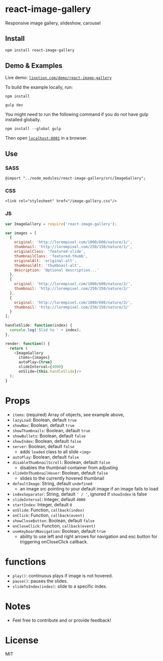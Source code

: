# react-image-gallery

Responsive image gallery, slideshow, carousel

## Install

```sh
npm install react-image-gallery
```

## Demo & Examples

Live demo: [`linxtion.com/demo/react-image-gallery`](http://linxtion.com/demo/react-image-gallery)

To build the example locally, run:

```
npm install
```
```
gulp dev
```

You might need to run the following command if you do not have gulp installed globally.

```
npm install --global gulp
```

Then open [`localhost:8001`](http://localhost:8001) in a browser.


## Use

### SASS

```
@import "../node_modules/react-image-gallery/src/ImageGallery";
```

### CSS

```
<link rel="stylesheet" href="/image-gallery.css"/>
```

### JS

```js
var ImageGallery = require('react-image-gallery');

var images = [
  {
    original: 'http://lorempixel.com/1000/600/nature/1/',
    thumbnail: 'http://lorempixel.com/250/150/nature/1/',
    originalClass: 'featured-slide',
    thumbnailClass: 'featured-thumb',
    originalAlt: 'original-alt',
    thumbnailAlt: 'thumbnail-alt',
    description: 'Optional description...'
  },
  {
    original: 'http://lorempixel.com/1000/600/nature/2/',
    thumbnail: 'http://lorempixel.com/250/150/nature/2/'
  },
  {
    original: 'http://lorempixel.com/1000/600/nature/3/',
    thumbnail: 'http://lorempixel.com/250/150/nature/3/'
  }
];

handleSlide: function(index) {
  console.log('Slid to ' + index);
},

render: function() {
  return (
    <ImageGallery
      items={images}
      autoPlay={true}
      slideInterval={4000}
      onSlide={this.handleSlide}/>
  );
}

```

# Props

* `items`: (required) Array of objects, see example above,
* `lazyLoad`: Boolean, default `true`
* `showNav`: Boolean, default `true`
* `showThumbnails`: Boolean, default `true`
* `showBullets`: Boolean, default `false`
* `showIndex`: Boolean, default `false`
* `server`: Boolean, default `false`
  * adds `loaded` class to all slide `<img>`
* `autoPlay`: Boolean, default `false`
* `disableThumbnailScroll`: Boolean, default `false`
  * disables the thumbnail container from adjusting
* `slideOnThumbnailHover`: Boolean, default `false`
  * slides to the currently hovered thumbnail
* `defaultImage`: String, default `undefined`
  * an image src pointing to your default image if an image fails to load
* `indexSeparator`: String, default `' / '`, ignored if `showIndex` is false
* `slideInterval`: Integer, default `4000`
* `startIndex`: Integer, default `0`
* `onSlide`: Function, `callback(index)`
* `onClick`: Function, `callback(event)`
* `showCloseButton`: Boolean, default `false`
* `onCloseClick`: Function, `callback(event)`
* `useKeyboardNavigation`: Boolean, default `true`
  * ability to use left and right arrows for navigation and esc button for triggering onCloseClick callback.

# functions

* `play()`: continuous plays if image is not hovered.
* `pause()`: pauses the slides.
* `slideToIndex(index)`: slide to a specific index.

# Notes

* Feel free to contribute and or provide feedback!

# License

MIT
